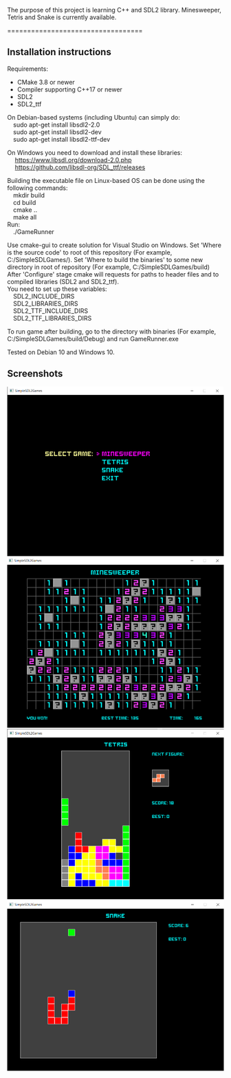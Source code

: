 The purpose of this project is learning C++ and SDL2 library. Minesweeper, Tetris and Snake is currently available.

==================================
## Installation instructions
Requirements:
 - CMake 3.8 or newer
 - Сompiler supporting C++17 or newer  
 - SDL2  
 - SDL2_ttf  
 
On Debian-based systems (including Ubuntu) can simply do:  
&emsp;sudo apt-get install libsdl2-2.0  
&emsp;sudo apt-get install libsdl2-dev  
&emsp;sudo apt-get install libsdl2-ttf-dev  
  
On Windows you need to download and install these libraries:  
&emsp; https://www.libsdl.org/download-2.0.php  
&emsp; https://github.com/libsdl-org/SDL_ttf/releases  

Building the executable file on Linux-based OS can be done using the following commands:  
&emsp;mkdir build  
&emsp;cd build  
&emsp;cmake ..  
&emsp;make all    
Run:  
&emsp;./GameRunner  

Use cmake-gui to create solution for Visual Studio on Windows. Set 'Where is the source code' to root of this repository (For example, C:/SimpleSDLGames/). Set 'Where to build the binaries' to some new directory in root of repository (For example, C:/SimpleSDLGames/build)  
After 'Configure' stage cmake will requests for paths to header files and to compiled libraries (SDL2 and SDL2_ttf).  
You need to set up these variables:  
&emsp;SDL2_INCLUDE_DIRS  
&emsp;SDL2_LIBRARIES_DIRS  
&emsp;SDL2_TTF_INCLUDE_DIRS  
&emsp;SDL2_TTF_LIBRARIES_DIRS  
  
To run game after building, go to the directory with binaries (For example, C:/SimpleSDLGames/build/Debug) and run GameRunner.exe  
  
Tested on Debian 10 and Windows 10.    
  
## Screenshots  
![Main menu](/screenshots/0.png?raw=true "Main menu")
![Minesweeper](/screenshots/1.png?raw=true "Minesweeper")
![Tetris](/screenshots/2.png?raw=true "Tetris")
![Snake](/screenshots/3.png?raw=true "Snake")
